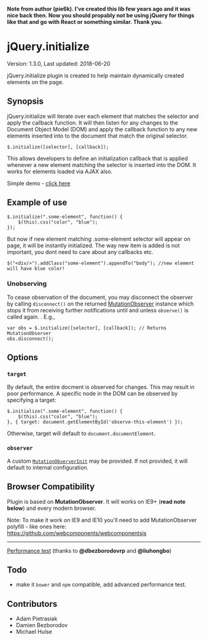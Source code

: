 **Note from author (pie6k). I've created this lib few years ago and it was nice back then. Now you should propably not be using jQuery for things like that and go with React or something similar. Thank you.**

# jQuery.initialize

Version: 1.3.0, Last updated: 2018-06-20

jQuery.initialize plugin is created to help maintain dynamically created elements on the
page.

## Synopsis

jQuery.initialize will iterate over each element that matches the selector and apply the
callback function. It will then listen for any changes to the Document Object Model (DOM)
and apply the callback function to any new elements inserted into to the document that
match the original selector.

    $.initialize([selector], [callback]);

This allows developers to define an initialization callback that is applied whenever a new
element matching the selector is inserted into the DOM. It works for elements loaded via
AJAX also.

Simple demo - [click here](https://pie6k.github.io/jquery.initialize/test.html)

## Example of use
  
    $.initialize(".some-element", function() {
        $(this).css("color", "blue");
    });
	
But now if new element matching .some-element selector will appear on page, it will be instantly initialized. The way new item is added is not important, you dont need to care about any callbacks etc.
  
    $("<div/>").addClass("some-element").appendTo("body"); //new element will have blue color!

### Unobserving

To cease observation of the document, you may disconnect the observer by calling `disconnect()` on the returned [MutationObserver](https://developer.mozilla.org/en-US/docs/Web/API/MutationObserver) instance which stops it from receiving further notifications until and unless `observe()` is called again.
. E.g.,

    var obs = $.initialize([selector], [callback]); // Returns MutationObserver
    obs.disconnect();

## Options

### `target`

By default, the entire docment is observed for changes. This may result in poor performance. A specific node in the DOM can be observed by specifying a target:

    $.initialize(".some-element", function() {
        $(this).css("color", "blue");
    }, { target: document.getElementById('observe-this-element') });
    
Otherwise, target will default to `document.documentElement`.

### `observer`

A custom [`MutationObserverInit`](https://developer.mozilla.org/en-US/docs/Web/API/MutationObserver#MutationObserverInit) may be provided. If not provided, it will default to internal configuration.

## Browser Compatibility

Plugin is based on **MutationObserver**. It will works on IE9+ (**read note below**) and every modern browser.

Note: To make it work on IE9 and IE10 you'll need to add MutationObserver polyfill - like ones here: <https://github.com/webcomponents/webcomponentsjs>

-----------------
[Performance test](https://jsfiddle.net/x8vtfxtb/5/) (thanks to **@dbezborodovrp** and **@liuhongbo**)

## Todo

 - make it `bower` and `npm` compatible, add advanced performance test.

## Contributors
- Adam Pietrasiak
- Damien Bezborodov
- Michael Hulse
